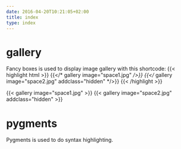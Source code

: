```yaml
---
date: 2016-04-20T10:21:05+02:00
title: index
type: index
---
```



# gallery

Fancy boxes is used to display image gallery with this shortcode:
{{< highlight html >}}
{{</* gallery image="space1.jpg" */>}}
{{</* gallery image="space2.jpg" addclass="hidden" */>}}
{{< /highlight >}}

{{< gallery image="space1.jpg" >}}
{{< gallery image="space2.jpg" addclass="hidden" >}}

# pygments

Pygments is used to do syntax highlighting.
